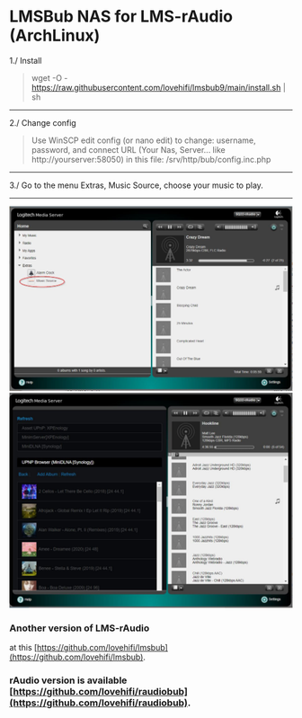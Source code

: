 # LMSBub NAS for LMS-rAudio (ArchLinux)
>
1./ Install
> wget -O - https://raw.githubusercontent.com/lovehifi/lmsbub9/main/install.sh | sh
>
>
>
---------------
2./ Change config
>
> Use WinSCP edit config (or nano edit) to change:
username, password, and connect URL (Your Nas, Server... like http://yourserver:58050) in this file:
> /srv/http/bub/config.inc.php
>
-----------------
>
3./ Go to the menu Extras, Music Source, choose your music to play.
>
------------------
![Screenshot](screenshot1.jpg)
![Screenshot](screenshot3.jpg)

### Another version of LMS-rAudio
>
at this [https://github.com/lovehifi/lmsbub](https://github.com/lovehifi/lmsbub).
>
### rAudio version is available [https://github.com/lovehifi/raudiobub](https://github.com/lovehifi/raudiobub).
